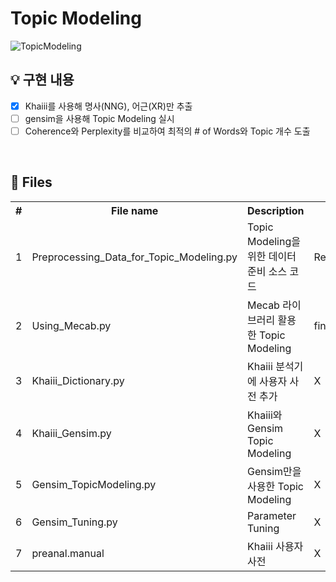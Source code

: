 # Topic Modeling
 

![TopicModeling](https://user-images.githubusercontent.com/51108153/95821072-3ad72100-0d64-11eb-8c81-b433a837ed2f.JPG)

## 💡 구현 내용

* [X] Khaiii를 사용해 명사(NNG), 어근(XR)만 추출
* [ ] gensim을 사용해 Topic Modeling 실시
* [ ] Coherence와 Perplexity를 비교하여 최적의 # of Words와 Topic 개수 도출

<br>

## 📄 Files

<table>
<tr><th>#</th><th>File name</th><th>Description</th><th>Input</th><th>Output</th></tr>
<tr><td>1</td><td>Preprocessing_Data_for_Topic_Modeling.py</td><td>Topic Modeling을 위한 데이터 준비 소스 코드</td><td>Real_Review.csv</td><td>final_data.csv</td></tr>
<tr><td>2</td><td>Using_Mecab.py</td><td>Mecab 라이브러리 활용한 Topic Modeling</td><td>final_data.csv</td><td>X</td></tr>
<tr><td>3</td><td>Khaiii_Dictionary.py</td><td>Khaiii 분석기에 사용자 사전 추가</td><td>X</td><td>X</td></tr>
<tr><td>4</td><td>Khaiii_Gensim.py</td><td>Khaiii와 Gensim Topic Modeling</td><td>X</td><td>X</td></tr>
<tr><td>5</td><td>Gensim_TopicModeling.py</td><td>Gensim만을 사용한 Topic Modeling</td><td>X</td><td>X</td></tr>
<tr><td>6</td><td>Gensim_Tuning.py</td><td>Parameter Tuning</td><td>X</td><td>X</td></tr>
<tr><td>7</td><td>preanal.manual</td><td>Khaiii 사용자 사전</td><td>X</td><td>X</td></tr>
</table>
